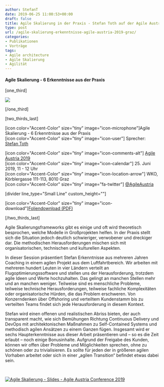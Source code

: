 ```yaml
---
author: StefanT
date: 2019-06-25 11:00:53+00:00
draft: false
title: Agile Skalierung in der Praxis - Stefan Toth auf der Agile Austria in Graz
type: post
url: /agile-skalierung-erkenntnisse-agile-austria-2019-graz/
categories:
- Publikationen
- Vorträge
tags:
- Agile architecture
- Agile Skalierung
- Agilität
---
```





#### Agile Skalierung - 6 Erkenntnisse aus der Praxis






[one_third]




[![](https://www.embarc.de/wp-content/uploads/2019/05/Logo_agile_austria2019.png)
](https://www.embarc.de/wp-content/uploads/2019/05/Logo_agile_austria2019.png)










[/one_third]




[two_thirds_last]




[icon color="Accent-Color" size="tiny" image="icon-microphone"]Agile Skalierung - 6 Erkenntnisse aus der Praxis  
[icon color="Accent-Color" size="tiny" image="icon-user"] Sprecher: [Stefan Toth](https://www.embarc.de/stefan-toth/)




[icon color="Accent-Color" size="tiny" image="icon-comments-alt"] [Agile Austria 2019](https://www.agile-austria.org/de/)  
[icon color="Accent-Color" size="tiny" image="icon-calendar"] 25. Juni 2019, 11 - 12 Uhr  
[icon color="Accent-Color" size="tiny" image="icon-location-arrow"] WKO, Körblergasse 111-113, 8010 Graz  
[icon color="Accent-Color" size="tiny" image="fa-twitter"] [@AgileAustria](https://twitter.com/AgileAustria)




[divider line_type="Small Line" custom_height=""]




[icon color="Accent-Color" size="tiny" image="icon-download"][Foliendownload (PDF)](https://www.embarc.de/wp-content/uploads/2019/06/AgileAustria_2019_Toth_print-compressed.pdf)




[/two_thirds_last]











Agile Skalierungsframeworks gibt es einige und oft wird theoretisch besprochen, welche Modelle in Großprojekten helfen. In der Praxis stellt sich die Situation jedoch deutlich schwieriger, verwobener und dreckiger dar. Die methodischen Herausforderungen mischen sich mit organisatorischen, technischen und kulturellen Aspekten.




In dieser Session präsentiert Stefan Erkenntnisse aus mehreren Jahren Coaching in einem agilen Projekt aus dem Luftfahrtbereich. Wir arbeiten mit mehreren hundert Leuten in vier Ländern verteilt an Flugoptimierungssoftware und stellen uns der Herausforderung, trotzdem agile Ideen und Werte hochzuhalten. Das gelingt an manchen Stellen mehr und an manchen weniger. Teilweise sind es menschliche Probleme, teilweise technische Herausforderungen, teilweise fachliche Komplexitäten oder organisatorische Hürden, die das Problem erschweren. Von Konzerndenken über Offshoring und verteiltem Kundenstamm bis zu verteilten Teams findet sich jede Herausforderung in diesem Kontext.




Stefan wird einen offenen und realistischen Abriss bieten, der auch transparent macht, wie sich Bemühungen Richtung Continuous Delivery und DevOps mit architektonischen Maßnahmen zu Self-Contained Systems und methodisch agilen Ansätzen zu einem Ganzen fügen. Insgesamt wird er sechs Haupterkenntnisse aus dieser Arbeit präsentieren und – so es die Zeit erlaubt – noch einige Bonusinhalte. Aufgrund der Freigabe des Kunden, können wir offen über Probleme und Möglichkeiten sprechen, ohne zu schönen oder zu trivialisieren. Es sollte für jeden der in größeren agilen Vorhaben arbeitet oder sich in einer „agilen Transition“ befindet etwas dabei sein.




 




[![Agile Skalierung - Slides - Agile Austria Conference 2019](https://www.embarc.de/wp-content/uploads/2019/06/agile_austria_SToth-slides-agile_skalierung.png)
](https://www.embarc.de/wp-content/uploads/2019/06/AgileAustria_2019_Toth_print-compressed.pdf)




 










